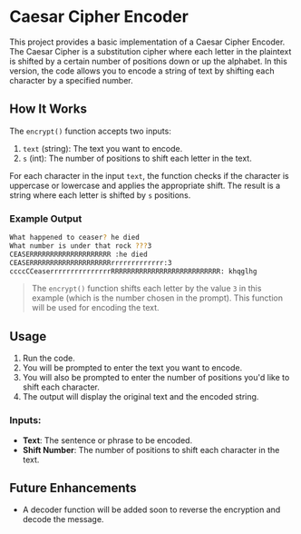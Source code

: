 # Caesar Cipher Encoder

This project provides a basic implementation of a Caesar Cipher Encoder. The Caesar Cipher is a substitution cipher where each letter in the plaintext is shifted by a certain number of positions down or up the alphabet. In this version, the code allows you to encode a string of text by shifting each character by a specified number.

## How It Works

The `encrypt()` function accepts two inputs:

1. `text` (string): The text you want to encode.
2. `s` (int): The number of positions to shift each letter in the text.

For each character in the input `text`, the function checks if the character is uppercase or lowercase and applies the appropriate shift. The result is a string where each letter is shifted by `s` positions.

### Example Output
``` bash
What happened to ceaser? he died
What number is under that rock ???3
CEASERRRRRRRRRRRRRRRRRRRR :he died
CEASERRRRRRRRRRRRRRRRRRRRrrrrrrrrrrrrr:3
ccccCCeaserrrrrrrrrrrrrrrRRRRRRRRRRRRRRRRRRRRRRRRRRR: khqglhg

```


> The `encrypt()` function shifts each letter by the value `3` in this example (which is the number chosen in the prompt). This function will be used for encoding the text.

## Usage

1. Run the code.
2. You will be prompted to enter the text you want to encode.
3. You will also be prompted to enter the number of positions you'd like to shift each character.
4. The output will display the original text and the encoded string.

### Inputs:
- **Text**: The sentence or phrase to be encoded.
- **Shift Number**: The number of positions to shift each character in the text.

## Future Enhancements

- A decoder function will be added soon to reverse the encryption and decode the message.
